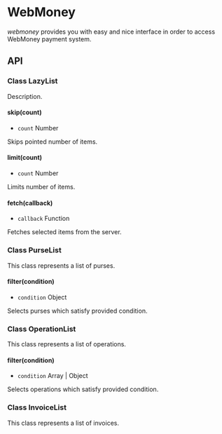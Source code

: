 # WebMoney

_webmoney_ provides you with easy and nice interface in order to access WebMoney payment system.

## API

### Class LazyList

Description.

#### skip(count)
- `count` Number

Skips pointed number of items.

#### limit(count)
- `count` Number

Limits number of items.

#### fetch(callback)
- `callback` Function

Fetches selected items from the server.

### Class PurseList

This class represents a list of purses.

#### filter(condition)
- `condition` Object

Selects purses which satisfy provided condition.

### Class OperationList

This class represents a list of operations.

#### filter(condition)
- `condition` Array | Object

Selects operations which satisfy provided condition.

### Class InvoiceList

This class represents a list of invoices.
